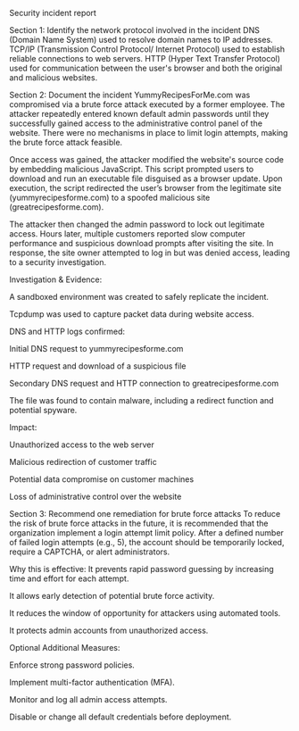 Security incident report

Section 1: Identify the network protocol involved in the incident
DNS (Domain Name System) used to resolve domain names to IP addresses.
TCP/IP (Transmission Control Protocol/ Internet Protocol) used to establish reliable connections to web servers.
HTTP (Hyper Text Transfer Protocol) used for communication between the user's browser and both the original and malicious websites. 





Section 2: Document the incident
YummyRecipesForMe.com was compromised via a brute force attack executed by a former employee. The attacker repeatedly entered known default admin passwords until they successfully gained access to the administrative control panel of the website. There were no mechanisms in place to limit login attempts, making the brute force attack feasible.

Once access was gained, the attacker modified the website's source code by embedding malicious JavaScript. This script prompted users to download and run an executable file disguised as a browser update. Upon execution, the script redirected the user’s browser from the legitimate site (yummyrecipesforme.com) to a spoofed malicious site (greatrecipesforme.com).

The attacker then changed the admin password to lock out legitimate access. Hours later, multiple customers reported slow computer performance and suspicious download prompts after visiting the site. In response, the site owner attempted to log in but was denied access, leading to a security investigation.

Investigation & Evidence:

A sandboxed environment was created to safely replicate the incident.

Tcpdump was used to capture packet data during website access.

DNS and HTTP logs confirmed:

Initial DNS request to yummyrecipesforme.com

HTTP request and download of a suspicious file

Secondary DNS request and HTTP connection to greatrecipesforme.com

The file was found to contain malware, including a redirect function and potential spyware.

Impact:

Unauthorized access to the web server

Malicious redirection of customer traffic

Potential data compromise on customer machines

Loss of administrative control over the website





Section 3: Recommend one remediation for brute force attacks
To reduce the risk of brute force attacks in the future, it is recommended that the organization implement a login attempt limit policy. After a defined number of failed login attempts (e.g., 5), the account should be temporarily locked, require a CAPTCHA, or alert administrators.

Why this is effective:
It prevents rapid password guessing by increasing time and effort for each attempt.

It allows early detection of potential brute force activity.

It reduces the window of opportunity for attackers using automated tools.

It protects admin accounts from unauthorized access.

Optional Additional Measures:

Enforce strong password policies.

Implement multi-factor authentication (MFA).

Monitor and log all admin access attempts.

Disable or change all default credentials before deployment.




